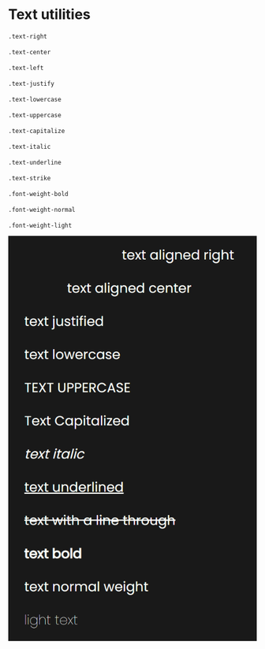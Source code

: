 # Text utilities

```
.text-right

.text-center

.text-left

.text-justify

.text-lowercase

.text-uppercase

.text-capitalize

.text-italic

.text-underline

.text-strike

.font-weight-bold

.font-weight-normal

.font-weight-light
```

![text utilities](../assets/content/text-utilities.png)
